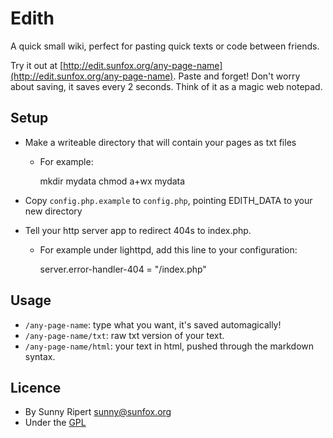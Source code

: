 Edith
=====

A quick small wiki, perfect for pasting quick texts or code between friends.

Try it out at [http://edit.sunfox.org/any-page-name](http://edit.sunfox.org/any-page-name). Paste and forget! Don't worry about saving, it saves every 2 seconds. Think of it as a magic web notepad.

Setup
-----

- Make a writeable directory that will contain your pages as txt files

  - For example:

      mkdir mydata
      chmod a+wx mydata

- Copy `config.php.example` to `config.php`, pointing EDITH_DATA to your new directory
- Tell your http server app to redirect 404s to index.php.

  - For example under lighttpd, add this line to your configuration:

      server.error-handler-404 = "/index.php"

Usage
-----

- `/any-page-name`: type what you want, it's saved automagically!
- `/any-page-name/txt`: raw txt version of your text.
- `/any-page-name/html`: your text in html, pushed through the markdown syntax.


Licence
------

- By Sunny Ripert <sunny@sunfox.org>
- Under the [GPL](http://www.gnu.org/copyleft/gpl.html)

